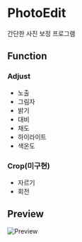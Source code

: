 # PhotoEdit

간단한 사진 보정 프로그램

## Function
### Adjust
- 노출
- 그림자
- 밝기
- 대비
- 채도
- 하이라이트
- 색온도

### Crop(미구현)
- 자르기
- 회전

## Preview
![Preview](https://github.com/user-attachments/assets/27b2df27-0cd6-494a-a7f7-75f1fc918dab)
